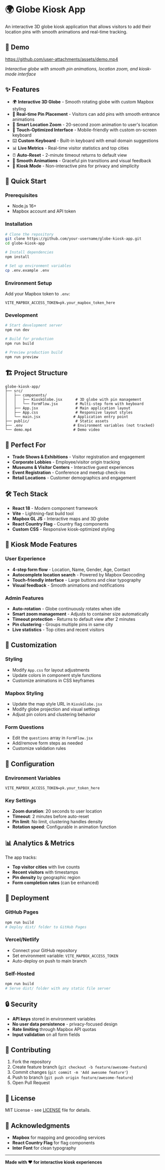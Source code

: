 # 🌍 Globe Kiosk App

An interactive 3D globe kiosk application that allows visitors to add their location pins with smooth animations and real-time tracking.

## 🎥 Demo

https://github.com/user-attachments/assets/demo.mp4

*Interactive globe with smooth pin animations, location zoom, and kiosk-mode interface*

## ✨ Features

- 🌍 **Interactive 3D Globe** - Smooth rotating globe with custom Mapbox styling
- 📍 **Real-time Pin Placement** - Visitors can add pins with smooth entrance animations
- 🎯 **Smart Location Zoom** - 20-second zoom animation to user's location
- 📱 **Touch-Optimized Interface** - Mobile-friendly with custom on-screen keyboard
- ⌨️ **Custom Keyboard** - Built-in keyboard with email domain suggestions
- 📊 **Live Metrics** - Real-time visitor statistics and top cities
- ⏰ **Auto-Reset** - 2-minute timeout returns to default view
- 🎨 **Smooth Animations** - Graceful pin transitions and visual feedback
- 🚫 **Kiosk Mode** - Non-interactive pins for privacy and simplicity

## 🚀 Quick Start

### Prerequisites
- Node.js 16+ 
- Mapbox account and API token

### Installation

```bash
# Clone the repository
git clone https://github.com/your-username/globe-kiosk-app.git
cd globe-kiosk-app

# Install dependencies
npm install

# Set up environment variables
cp .env.example .env
```

### Environment Setup

Add your Mapbox token to `.env`:
```env
VITE_MAPBOX_ACCESS_TOKEN=pk.your_mapbox_token_here
```

### Development

```bash
# Start development server
npm run dev

# Build for production
npm run build

# Preview production build
npm run preview
```

## 🏗️ Project Structure

```
globe-kiosk-app/
├── src/
│   ├── components/
│   │   ├── KioskGlobe.jsx      # 3D globe with pin management
│   │   └── FormFlow.jsx        # Multi-step form with keyboard
│   ├── App.jsx                 # Main application layout
│   ├── App.css                 # Responsive layout styles
│   └── main.jsx               # Application entry point
├── public/                     # Static assets
├── .env                       # Environment variables (not tracked)
└── demo.mp4                   # Demo video
```

## 🎯 Perfect For

- **Trade Shows & Exhibitions** - Visitor registration and engagement
- **Corporate Lobbies** - Employee/visitor origin tracking  
- **Museums & Visitor Centers** - Interactive guest experiences
- **Event Registration** - Conference and meetup check-ins
- **Retail Locations** - Customer demographics and engagement

## 🛠️ Tech Stack

- **React 18** - Modern component framework
- **Vite** - Lightning-fast build tool
- **Mapbox GL JS** - Interactive maps and 3D globe
- **React Country Flag** - Country flag components
- **Custom CSS** - Responsive kiosk-optimized styling

## 📱 Kiosk Mode Features

### User Experience
- **4-step form flow** - Location, Name, Gender, Age, Contact
- **Autocomplete location search** - Powered by Mapbox Geocoding
- **Touch-friendly interface** - Large buttons and clear typography
- **Visual feedback** - Smooth animations and notifications

### Admin Features  
- **Auto-rotation** - Globe continuously rotates when idle
- **Smart zoom management** - Adjusts to container size automatically
- **Timeout protection** - Returns to default view after 2 minutes
- **Pin clustering** - Groups multiple pins in same city
- **Live statistics** - Top cities and recent visitors

## 🎨 Customization

### Styling
- Modify `App.css` for layout adjustments
- Update colors in component style functions
- Customize animations in CSS keyframes

### Mapbox Styling
- Update the map style URL in `KioskGlobe.jsx`
- Modify globe projection and visual settings
- Adjust pin colors and clustering behavior

### Form Questions
- Edit the `questions` array in `FormFlow.jsx`
- Add/remove form steps as needed
- Customize validation rules

## 🔧 Configuration

### Environment Variables
```env
VITE_MAPBOX_ACCESS_TOKEN=pk.your_token_here
```

### Key Settings
- **Zoom duration**: 20 seconds to user location
- **Timeout**: 2 minutes before auto-reset
- **Pin limit**: No limit, clustering handles density
- **Rotation speed**: Configurable in animation function

## 📊 Analytics & Metrics

The app tracks:
- **Top visitor cities** with live counts
- **Recent visitors** with timestamps  
- **Pin density** by geographic region
- **Form completion rates** (can be enhanced)

## 🚀 Deployment

### GitHub Pages
```bash
npm run build
# Deploy dist/ folder to GitHub Pages
```

### Vercel/Netlify
- Connect your GitHub repository
- Set environment variable: `VITE_MAPBOX_ACCESS_TOKEN`
- Auto-deploy on push to main branch

### Self-Hosted
```bash
npm run build
# Serve dist/ folder with any static file server
```

## 🔒 Security

- **API keys** stored in environment variables
- **No user data persistence** - privacy-focused design
- **Rate limiting** through Mapbox API quotas
- **Input validation** on all form fields

## 🤝 Contributing

1. Fork the repository
2. Create feature branch (`git checkout -b feature/awesome-feature`)
3. Commit changes (`git commit -m 'Add awesome feature'`)
4. Push to branch (`git push origin feature/awesome-feature`)
5. Open Pull Request

## 📄 License

MIT License - see [LICENSE](LICENSE) file for details.

## 🙏 Acknowledgments

- **Mapbox** for mapping and geocoding services
- **React Country Flag** for flag components
- **Inter Font** for clean typography

---

**Made with ❤️ for interactive kiosk experiences**